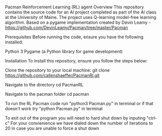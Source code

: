 Pacman Reinforcement Learning (RL) agent
Overview
This repository contains the source code for an AI project completed as part of the AI class at the University of Maine. The project uses Q-learning model-free learning algorithm.
Based on a pygame implementation created by Devin Leamy - https://github.com/DevinLeamy/Pacman/tree/master/Pacman

Prerequisites
Before running the code, ensure you have the following installed:

Python 3
Pygame (a Python library for game development)

Installation
To install this repository, ensure you follow the steps below:

Clone the repository to your local machine:
git clone https://github.com/callenshaeffer/PacmanRl.git


Navigate to the directory
cd PacmanRL


Navigate to the pacman folder
cd pacman



To run the RL Pacman code
run "python3 Pacman.py" in terminal
or if that doesn't work try "python Pacman.py" in terminal

To exit out of the program you will need to hard shut down by inputing "ctrl-c"
For your convienience we have dialed down the number of iterations to 20 in case you are unable to force a shut down
    

